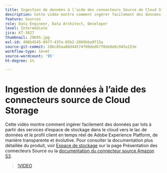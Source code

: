 ```yaml
---
title: Ingestion de données à l’aide des connecteurs Source de Cloud Storage
description: Cette vidéo montre comment ingérer facilement des données par lots à partir des services d’espace de stockage dans le cloud vers le lac de données et le profil client en temps réel de Adobe Experience Platform, de manière transparente et évolutive.
feature: Sources
role: Data Engineer, Data Architect, Developer
level: Intermediate
jira: KT-3827
thumbnail: 29695.jpg
exl-id: 406b4545-8977-43fa-85b2-2069bba9f15a
source-git-commit: 286c85aa88d44574f00ded67f0de8e0c945a153e
workflow-type: tm+mt
source-wordcount: '95'
ht-degree: 1%

---
```


# Ingestion de données à l’aide des connecteurs source de Cloud Storage

Cette vidéo montre comment ingérer facilement des données par lots à partir des services d’espace de stockage dans le cloud vers le lac de données et le profil client en temps réel de Adobe Experience Platform, de manière transparente et évolutive. Pour consulter la documentation plus détaillée du produit, voir [Espace de stockage](https://experienceleague.adobe.com/docs/experience-platform/sources/home.html?lang=en#cloud-storage) sur la page Présentation des connecteurs Source ou la [documentation du connecteur source Amazon S3](https://experienceleague.adobe.com/docs/experience-platform/sources/ui-tutorials/create/cloud-storage/s3.html?lang=fr).

>[!VIDEO](https://video.tv.adobe.com/v/29695?learn=on&enablevpops)
